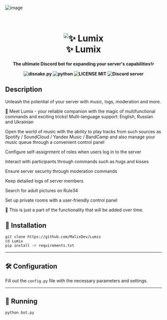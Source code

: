![image](https://github.com/Malix-Dev/Lumix/assets/101697781/91c88bb5-784a-4e8a-8d29-8e6d561c5f9f)<p align="light">
<h1 align="center">
  <br>
  <a><img src="https://cdn.discordapp.com/attachments/1151406452611751936/1191827299566366740/Lumix-CC_1.png" alt=" ✨ Lumix"></a>
  <br>
   ✨ Lumix
  <br>
</h1>
<h4 align="center">

  The ultimate Discord bot for expanding your server's capabilities✨


  ![disnake.py](https://img.shields.io/badge/disnake-py-blue.svg)
  ![python](https://img.shields.io/badge/Python-3.11.7-blue)
  ![LICENSE MIT](https://img.shields.io/badge/license-MIT-green)
  ![Discord server](https://discord.com/api/guilds/1019681172940390430/widget.png)
</h4>


## Description
Unleash the potential of your server with music, logs, moderation and more.

🌟 Meet Lumix - your reliable companion with the magic of multifunctional commands and exciting tricks!
Multi-language support: English, Russian and Ukrainian

Open the world of music with the ability to play tracks from such sources as Spotify / SoundCloud / Yandex Music / BandCamp and also manage your music queue through a convenient control panel

Configure self-assignment of roles when users log in to the server

Interact with participants through commands such as hugs and kisses

Ensure server security through moderation commands

Keep detailed logs of server members

Search for adult pictures on Rule34

Set up private rooms with a user-friendly control panel

🌟 This is just a part of the functionality that will be added over time.

## 🔑 Installation
```
git clone https://github.com/MalixDev/Lumix
cd Lumix
pip install -r requirements.txt
```
___


## 🛠 Configuration
Fill out the `config.py` file with the necessary parameters and settings.

___


## 🚀 Running

```
python bot.py
```
